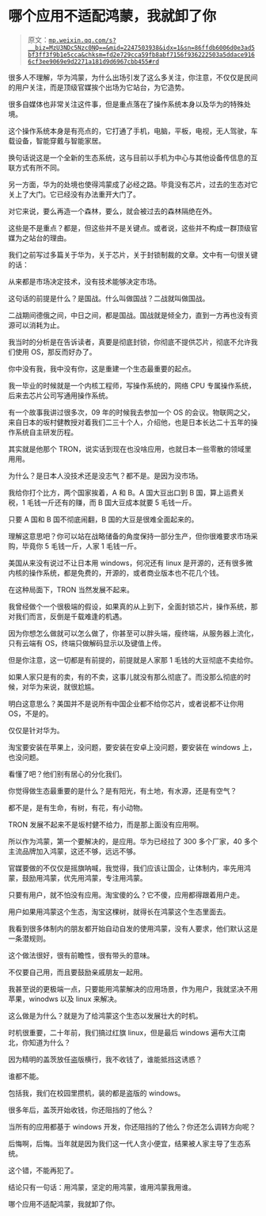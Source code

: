 # 哪个应用不适配鸿蒙，我就卸了你

> 原文：[`mp.weixin.qq.com/s?__biz=MzU3NDc5Nzc0NQ==&mid=2247503938&idx=1&sn=86ffdb6006d0e3ad5bf3ff3f9b1e5cca&chksm=fd2e729cca59fb8abf7156f936222503a5ddace9166cf3ee9069e9d2271a181d9d6967cbb455#rd`](http://mp.weixin.qq.com/s?__biz=MzU3NDc5Nzc0NQ==&mid=2247503938&idx=1&sn=86ffdb6006d0e3ad5bf3ff3f9b1e5cca&chksm=fd2e729cca59fb8abf7156f936222503a5ddace9166cf3ee9069e9d2271a181d9d6967cbb455#rd)

很多人不理解，华为鸿蒙，为什么出场引发了这么多关注，你注意，不仅仅是民间的用户关注，而是顶级官媒挨个出场为它站台，为它造势。 

很多自媒体也非常关注这件事，但是重点落在了操作系统本身以及华为的特殊处境。 

这个操作系统本身是有亮点的，它打通了手机，电脑，平板，电视，无人驾驶，车载设备，智能穿戴与智能家居。 

换句话说这是一个全新的生态系统，这与目前以手机为中心与其他设备传信息的互联方式有所不同。 

另一方面，华为的处境也使得鸿蒙成了必经之路。毕竟没有芯片，过去的生态对它关上了大门。它已经没有办法重开大门了。

对它来说，要么再造一个森林，要么，就会被过去的森林隔绝在外。

这些是不是重点？都是，但这些并不是关键点。或者说，这些并不构成一群顶级官媒为之站台的理由。

我们之前写过多篇关于华为，关于芯片，关于封锁制裁的文章。文中有一句很关键的话：

从来都是市场决定技术，没有技术能够决定市场。

这句话的前提是什么？是国战。什么叫做国战？二战就叫做国战。

二战期间德俄之间，中日之间，都是国战。国战就是倾全力，直到一方再也没有资源可以消耗为止。

我当时的分析是在告诉读者，真要是彻底封锁，你彻底不提供芯片，彻底不允许我们使用 OS，那反而好办了。

你中没有我，我中没有你，这是重建一个生态最重要的起点。

我一毕业的时候就是一个内核工程师，写操作系统的，网络 CPU 专属操作系统，后来去芯片公司写通用操作系统。

有一个故事我讲过很多次，09 年的时候我去参加一个 OS 的会议。物联网之父，来自日本的坂村健教授对着我们二三十个人，介绍他，也是日本长达二十五年的操作系统自主研发历程。

其实就是他那个 TRON，说实话到现在也没啥应用，也就日本一些零散的领域里用用。

为什么？是日本人没技术还是没志气？都不是。是因为没市场。

我给你打个比方，两个国家挨着，A 和 B。A 国大豆出口到 B 国，算上运费关税，1 毛钱一斤还有的赚，而 B 国大豆成本就要 5 毛钱一斤。 

只要 A 国和 B 国不彻底闹翻，B 国的大豆是很难全面起来的。 

理解这意思吧？你可以站在战略储备的角度保持一部分生产，但你很难要求市场采购，毕竟你 5 毛钱一斤，人家 1 毛钱一斤。

美国从来没有说过不让日本用 windows，何况还有 linux 是开源的，还有很多微内核的操作系统，都是免费的，开源的，或者商业版本也不花几个钱。 

在这种局面下，TRON 当然发展不起来。

我曾经做个一个很极端的假设，如果真的从上到下，全面封锁芯片，操作系统，那对我们而言，反倒是千载难逢的机遇。 

因为你想怎么做就可以怎么做了，你甚至可以胖头端，瘦终端，从服务器上流化，只有云端有 OS，终端只做解码显示以及键值上传。 

但是你注意，这一切都是有前提的，前提就是人家那 1 毛钱的大豆彻底不卖给你。 

如果人家只是有的卖，有的不卖，这事儿就没有那么彻底了。而没那么彻底的时候，对华为来说，就很尬尴。

明白这意思么？美国并不是说所有中国企业都不给你芯片，或者说都不让你用 OS，不是的。 

仅仅是针对华为。

淘宝要安装在苹果上，没问题，要安装在安卓上没问题，要安装在 windows 上，也没问题。

看懂了吧？他们别有居心的分化我们。 

你觉得做生态最重要的是什么？是有阳光，有土地，有水源，还是有空气？ 

都不是，是有生命，有树，有花，有小动物。

TRON 发展不起来不是坂村健不给力，而是那上面没有应用啊。

所以作为鸿蒙，第一个要解决的，是应用。华为已经拉了 300 多个厂家，40 多个主流品牌加入鸿蒙，这还不够，远远不够。 

官媒要做的不仅仅是摇旗呐喊，我觉得，我们应该让国企，让体制内，率先用鸿蒙，鼓励用鸿蒙，优先用鸿蒙，专注用鸿蒙。 

只要有用户，就不怕没有应用。淘宝傻的么？它不傻，应用都得跟着用户走。 

用户如果用鸿蒙这个生态，淘宝这棵树，就得长在鸿蒙这个生态里面去。

我看到很多体制内的朋友都开始自动自发的使用鸿蒙，没有人要求，他们默认这是一条潜规则。 

这个做法很好，很有前瞻性，很有带头的意味。 

不仅要自己用，而且要鼓励亲戚朋友一起用。

我甚至说的更极端一点，只要能用鸿蒙解决的应用场景，作为用户，我就坚决不用苹果，winodws 以及 linux 来解决。

这么做是为什么？就是为了给鸿蒙这个生态以发展壮大的时机。 

时机很重要，二十年前，我们搞过红旗 linux，但是最后 windows 遍布大江南北，你知道为什么？ 

因为精明的盖茨放任盗版横行，我不收钱了，谁能抵挡这诱惑？ 

谁都不能。

包括我，我们在校园里攒机，装的都是盗版的 windows。 

很多年后，盖茨开始收钱，你还阻挡的了他么？

当所有的应用都基于 windows 开发，你还阻挡的了他么？你还怎么调转方向呢？ 

后悔啊，后悔。当年就是因为我们这一代人贪小便宜，结果被人家主导了生态系统。 

这个错，不能再犯了。

结论只有一句话：用鸿蒙，坚定的用鸿蒙，谁用鸿蒙我用谁。

哪个应用不适配鸿蒙，我就卸了你。